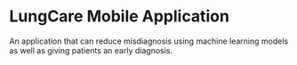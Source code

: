 # LungCare Mobile Application
An application that can reduce misdiagnosis using machine learning models as well as giving patients an early diagnosis.
